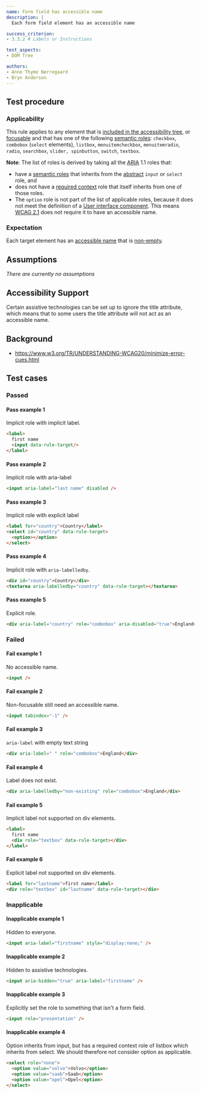 ```yaml
---
name: Form field has accessible name
description: |
  Each form field element has an accessible name

success_criterion:
- 3.3.2 # Labels or Instructions

test_aspects:
- DOM Tree

authors:
- Anne Thyme Nørregaard
- Bryn Anderson
---
```


## Test procedure

### Applicability

This rule applies to any element that is [included in the accessibility tree](#included-in-the-accessibility-tree), or [focusable](#focusable) and that has one of the following [semantic roles](#semantic-role): `checkbox`, `combobox` (`select` elements), `listbox`, `menuitemcheckbox`, `menuitemradio`, `radio`, `searchbox`, `slider, spinbutton`, `switch`, `textbox`.

**Note**: The list of roles is derived by taking all the [ARIA](https://www.w3.org/TR/wai-aria-1.1/) 1.1 roles that:
- have a [semantic roles](#semantic-role) that inherits from the [abstract](https://www.w3.org/TR/wai-aria/#abstract_roles) `input` or `select` role, and 
- does not have a [required context](https://www.w3.org/TR/wai-aria/#scope) role that itself inherits from one of those roles.
- The `option` role is not part of the list of applicable roles, because it does not meet the definition of a [User interface component](https://www.w3.org/TR/WCAG21/#dfn-user-interface-components). This means [WCAG 2.1](https://www.w3.org/TR/WCAG21/) does not require it to have an accessible name.

### Expectation

Each target element has an [accessible name](#accessible-name) that is [non-empty](#non-empty).

## Assumptions

_There are currently no assumptions_

## Accessibility Support

Certain assistive technologies can be set up to ignore the title attribute, which means that to some users the title attribute will not act as an accessible name.

## Background

- https://www.w3.org/TR/UNDERSTANDING-WCAG20/minimize-error-cues.html

## Test cases

### Passed

#### Pass example 1

Implicit role with implicit label.

```html
<label>
  first name
  <input data-rule-target/>
</label>
```

#### Pass example 2

Implicit role with aria-label

```html
<input aria-label="last name" disabled />
```

#### Pass example 3

Implicit role with explicit label

```html
<label for="country">Country</label>
<select id="country" data-rule-target>
  <option></option>
</select>
```

#### Pass example 4

Implicit role with `aria-labelledby`.

```html
<div id="country">Country</div>
<textarea aria-labelledby="country" data-rule-target></textarea>
```

#### Pass example 5

Explicit role.

```html
<div aria-label="country" role="combobox" aria-disabled="true">England</div>
```

### Failed

#### Fail example 1

No accessible name.

```html
<input />
```

#### Fail example 2

Non-focusable still need an accessible name.

```html
<input tabindex="-1" />
```

#### Fail example 3

`aria-label` with empty text string

```html
<div aria-label=" " role="combobox">England</div>
```

#### Fail example 4

Label does not exist.

```html
<div aria-labelledby="non-existing" role="combobox">England</div>
```

#### Fail example 5

Implicit label not supported on div elements.

```html
<label>
  first name
  <div role="textbox" data-rule-target></div>
</label>
```

#### Fail example 6

Explicit label not supported on div elements.

```html
<label for="lastname">first name</label>
<div role="textbox" id="lastname" data-rule-target></div>
```

### Inapplicable 

#### Inapplicable example 1

Hidden to everyone.

```html
<input aria-label="firstname" style="display:none;" />
```

#### Inapplicable example 2

Hidden to assistive technologies.

```html
<input aria-hidden="true" aria-label="firstname" />
```

#### Inapplicable example 3

Explicitly set the role to something that isn't a form field.

```html
<input role="presentation" />
```

#### Inapplicable example 4

Option inherits from input, but has a required context role of listbox which inherits from select. We should therefore not consider option as applicable.

```html
<select role="none">
  <option value="volvo">Volvo</option>
  <option value="saab">Saab</option>
  <option value="opel">Opel</option>
</select>
```
